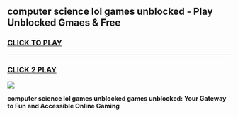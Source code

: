 
## computer science lol games unblocked - Play Unblocked Gmaes & Free
<h3>
<a href="https://premium.freeplayer.one?title=computer_science_lol_games_unblocked&ref=19F">CLICK TO PLAY</a></h3>
<hr>

<h3>
<a href="https://premium.freeplayer.one?title=computer_science_lol_games_unblocked&ref=19F">CLICK 2 PLAY</a>
  
</h3>

<a href="https://premium.freeplayer.one?title=computer_science_lol_games_unblocked&ref=19F/"><img src="https://clearcache.store/games.png"></a>


**computer science lol games unblocked games unblocked: Your Gateway to Fun and Accessible Online Gaming**
